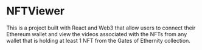 # NFTViewer
This is a project built with React and Web3 that allow users to connect their Ethereum wallet and view the videos associated with the NFTs from any wallet that is holding at least 1 NFT from the Gates of Ethernity collection.
